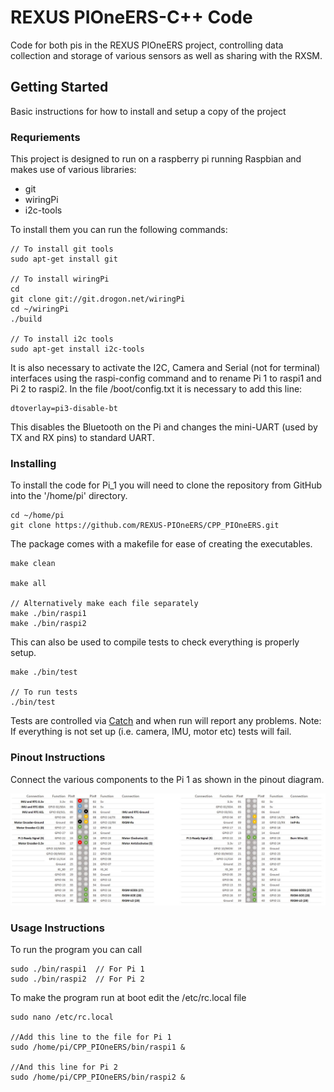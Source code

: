 # REXUS PIOneERS-C++ Code

Code for both pis in the REXUS PIOneERS project, controlling data collection and storage of various sensors as well as sharing with the RXSM.

## Getting Started

Basic instructions for how to install and setup a copy of the project

### Requriements

This project is designed to run on a raspberry pi running Raspbian and makes use of various libraries:
* git
* wiringPi
* i2c-tools

To install them you can run the following commands:
```
// To install git tools
sudo apt-get install git

// To install wiringPi
cd
git clone git://git.drogon.net/wiringPi
cd ~/wiringPi
./build

// To install i2c tools
sudo apt-get install i2c-tools
```
It is also necessary to activate the I2C, Camera and Serial (not for terminal) interfaces using the raspi-config command and to rename Pi 1 to raspi1 and Pi 2 to raspi2.
In the file /boot/config.txt it is necessary to add this line:
```
dtoverlay=pi3-disable-bt
```
This disables the Bluetooth on the Pi and changes the mini-UART (used by TX and RX pins) to standard UART.

### Installing

To install the code for Pi_1 you will need to clone the repository from GitHub into the '/home/pi' directory.
```
cd ~/home/pi
git clone https://github.com/REXUS-PIOneERS/CPP_PIOneERS.git
```
The package comes with a makefile for ease of creating the executables.
```
make clean

make all

// Alternatively make each file separately
make ./bin/raspi1
make ./bin/raspi2
```
This can also be used to compile tests to check everything is properly setup.
```
make ./bin/test

// To run tests
./bin/test
```
Tests are controlled via [Catch](https://github.com/philsquared/Catch) and when run will report any problems.
Note: If everything is not set up (i.e. camera, IMU, motor etc) tests will fail.

### Pinout Instructions

Connect the various components to the Pi 1 as shown in the pinout diagram.

![Alt text](/img/pin_usage.JPG)

### Usage Instructions

To run the program you can call
```
sudo ./bin/raspi1  // For Pi 1
sudo ./bin/raspi2  // For Pi 2
```
To make the program run at boot edit the /etc/rc.local file
```
sudo nano /etc/rc.local

//Add this line to the file for Pi 1
sudo /home/pi/CPP_PIOneERS/bin/raspi1 &

//And this line for Pi 2
sudo /home/pi/CPP_PIOneERS/bin/raspi2 &
```